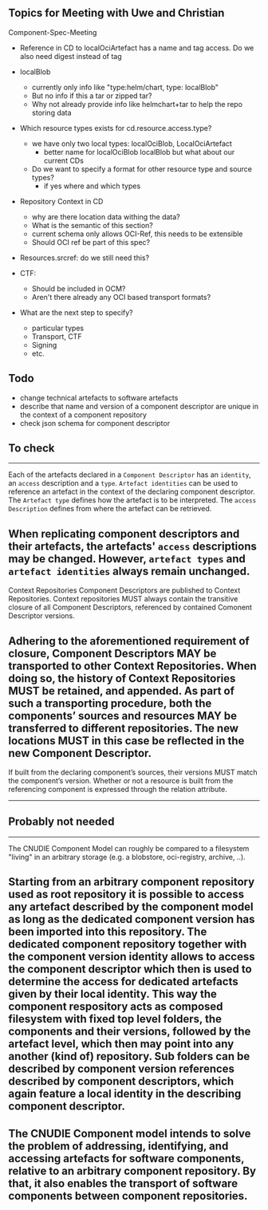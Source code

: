 ## Topics for Meeting with Uwe and Christian

Component-Spec-Meeting

- Reference in CD to localOciArtefact has a name and tag access. Do we also need digest instead of tag

- localBlob
  - currently only info like "type:helm/chart, type: localBlob"
  - But no info if this a tar or zipped tar?
  - Why not already provide info like helmchart+tar to help the repo storing data

- Which resource types exists for cd.resource.access.type?
  - we have only two local types: localOciBlob, LocalOciArtefact
    - better name for localOciBlob localBlob but what about our current CDs 
  - Do we want to specify a format for other resource type and source types?
      - if yes where and which types

- Repository Context in CD
  - why are there location data withing the data? 
  - What is the semantic of this section?
  - current schema only allows OCI-Ref, this needs to be extensible
  - Should OCI ref be part of this spec?

- Resources.srcref: do we still need this?

- CTF:
  - Should be included in OCM?
  - Aren't there already any OCI based transport formats?
  
- What are the next step to specify?
  - particular types
  - Transport, CTF
  - Signing 
  - etc.

## Todo
- change technical artefacts to software artefacts 
- describe that name and version of a component descriptor are unique in the context of a component repository
- check json schema for component descriptor

## To check
---
Each of the artefacts declared in a `Component Descriptor` has an `identity`, an `access`
description and a `type`. `Artefact identities` can be used to reference an artefact in
the context of the declaring component descriptor. The `Artefact type` defines how the
artefact is to be interpreted. The `access Description` defines from where the artefact
can be retrieved.

When replicating component descriptors and their artefacts, the artefacts' `access` descriptions
may be changed. However, `artefact types` and `artefact identities` always remain unchanged.
---
Context Repositories
Component Descriptors are published to Context Repositories. Context repositories MUST always contain the transitive 
closure of all Component Descriptors, referenced by contained Comonent Descriptor versions.

Adhering to the aforementioned requirement of closure, Component Descriptors MAY be transported to other Context 
Repositories. When doing so, the history of Context Repositories MUST be retained, and appended. 
As part of such a transporting procedure, both the components’ sources and resources MAY be transferred to different 
repositories. The new locations MUST in this case be reflected in the new Component Descriptor.
---
If built from the declaring component’s sources, their versions MUST match the component’s version. Whether or not a 
resource is built from the referencing component is expressed through the relation attribute.

---

## Probably not needed

---
The CNUDIE Component Model can roughly be compared to a filesystem "living" in an arbitrary
storage (e.g. a blobstore, oci-registry, archive, ..).

Starting from an arbitrary component repository used as root repository it is
possible to access any artefact described by the component model as long as the
dedicated component version has been imported into this repository. The
dedicated component repository together with the component version identity
allows to access the component descriptor which then is used to determine the
access for dedicated artefacts given by their local identity. This way the
component respository acts as composed filesystem with fixed top level folders,
the components and their versions, followed by the artefact level, which then
may point into any another (kind of) repository. Sub folders can be described
by component version references described by component descriptors, which again
feature a local identity in the describing component descriptor.
---
The CNUDIE Component model intends to solve the problem of addressing,
identifying, and accessing artefacts for software components, relative to an
arbitrary component repository. By that, it also enables the transport of
software components between component repositories.
---